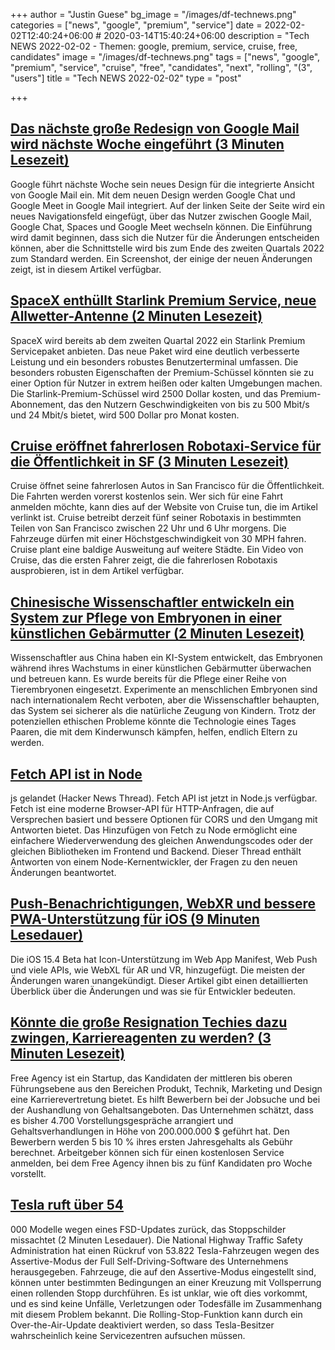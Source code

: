 +++
author = "Justin Guese"
bg_image = "/images/df-technews.png"
categories = ["news", "google", "premium", "service"]
date = 2022-02-02T12:40:24+06:00 # 2020-03-14T15:40:24+06:00
description = "Tech NEWS 2022-02-02 - Themen: google, premium, service, cruise, free, candidates"
image = "/images/df-technews.png"
tags = ["news", "google", "premium", "service", "cruise", "free", "candidates", "next", "rolling", "(3", "users"]
title = "Tech NEWS 2022-02-02"
type = "post"

+++

## [Das nächste große Redesign von Google Mail wird nächste Woche eingeführt (3 Minuten Lesezeit)](https://arstechnica.com/gadgets/2022/02/gmails-next-big-redesign-starts-rolling-out-next-week/)

 Google führt nächste Woche sein neues Design für die integrierte Ansicht von Google Mail ein. Mit dem neuen Design werden Google Chat und Google Meet in Google Mail integriert. Auf der linken Seite der Seite wird ein neues Navigationsfeld eingefügt, über das Nutzer zwischen Google Mail, Google Chat, Spaces und Google Meet wechseln können. Die Einführung wird damit beginnen, dass sich die Nutzer für die Änderungen entscheiden können, aber die Schnittstelle wird bis zum Ende des zweiten Quartals 2022 zum Standard werden. Ein Screenshot, der einige der neuen Änderungen zeigt, ist in diesem Artikel verfügbar.

## [SpaceX enthüllt Starlink Premium Service, neue Allwetter-Antenne (2 Minuten Lesezeit)](https://www.teslarati.com/spacex-starlink-premium-all-weather-dish/)

 SpaceX wird bereits ab dem zweiten Quartal 2022 ein Starlink Premium Servicepaket anbieten. Das neue Paket wird eine deutlich verbesserte Leistung und ein besonders robustes Benutzerterminal umfassen. Die besonders robusten Eigenschaften der Premium-Schüssel könnten sie zu einer Option für Nutzer in extrem heißen oder kalten Umgebungen machen. Die Starlink-Premium-Schüssel wird 2500 Dollar kosten, und das Premium-Abonnement, das den Nutzern Geschwindigkeiten von bis zu 500 Mbit/s und 24 Mbit/s bietet, wird 500 Dollar pro Monat kosten.

## [Cruise eröffnet fahrerlosen Robotaxi-Service für die Öffentlichkeit in SF (3 Minuten Lesezeit)](https://www.therobotreport.com/cruise-opens-driverless-robotaxi-service-sf-public/)

 Cruise öffnet seine fahrerlosen Autos in San Francisco für die Öffentlichkeit. Die Fahrten werden vorerst kostenlos sein. Wer sich für eine Fahrt anmelden möchte, kann dies auf der Website von Cruise tun, die im Artikel verlinkt ist. Cruise betreibt derzeit fünf seiner Robotaxis in bestimmten Teilen von San Francisco zwischen 22 Uhr und 6 Uhr morgens. Die Fahrzeuge dürfen mit einer Höchstgeschwindigkeit von 30 MPH fahren. Cruise plant eine baldige Ausweitung auf weitere Städte. Ein Video von Cruise, das die ersten Fahrer zeigt, die die fahrerlosen Robotaxis ausprobieren, ist in dem Artikel verfügbar.

## [Chinesische Wissenschaftler entwickeln ein System zur Pflege von Embryonen in einer künstlichen Gebärmutter (2 Minuten Lesezeit)](https://futurism.com/neoscope/chinese-artificial-womb-robot-nanny)

 Wissenschaftler aus China haben ein KI-System entwickelt, das Embryonen während ihres Wachstums in einer künstlichen Gebärmutter überwachen und betreuen kann. Es wurde bereits für die Pflege einer Reihe von Tierembryonen eingesetzt. Experimente an menschlichen Embryonen sind nach internationalem Recht verboten, aber die Wissenschaftler behaupten, das System sei sicherer als die natürliche Zeugung von Kindern. Trotz der potenziellen ethischen Probleme könnte die Technologie eines Tages Paaren, die mit dem Kinderwunsch kämpfen, helfen, endlich Eltern zu werden.

## [Fetch API ist in Node](https://news.ycombinator.com/item?id=30161626/1/0100017eba20b50b-4ef1e90c-e9b8-407e-a7ff-c6856dbc1f50-000000/UWPjIB0Z61IxXX2nKYY8cfvhHEYQ6XAw23bUOVb9tHM=235)

js gelandet (Hacker News Thread). Fetch API ist jetzt in Node.js verfügbar. Fetch ist eine moderne Browser-API für HTTP-Anfragen, die auf Versprechen basiert und bessere Optionen für CORS und den Umgang mit Antworten bietet. Das Hinzufügen von Fetch zu Node ermöglicht eine einfachere Wiederverwendung des gleichen Anwendungscodes oder der gleichen Bibliotheken im Frontend und Backend. Dieser Thread enthält Antworten von einem Node-Kernentwickler, der Fragen zu den neuen Änderungen beantwortet.

## [Push-Benachrichtigungen, WebXR und bessere PWA-Unterstützung für iOS (9 Minuten Lesedauer)](https://firt.dev/ios-15.4b#web-push-notifications-on-ios%EF%BC%8Dwith-a-catch/1/0100017eba20b50b-4ef1e90c-e9b8-407e-a7ff-c6856dbc1f50-000000/PvHTYARyX16FdwQWla3_7zyjoAqc2tj4_rVgmzmFVMw=235)

 Die iOS 15.4 Beta hat Icon-Unterstützung im Web App Manifest, Web Push und viele APIs, wie WebXL für AR und VR, hinzugefügt. Die meisten der Änderungen waren unangekündigt. Dieser Artikel gibt einen detaillierten Überblick über die Änderungen und was sie für Entwickler bedeuten.

## [Könnte die große Resignation Techies dazu zwingen, Karriereagenten zu werden? (3 Minuten Lesezeit)](https://techcrunch.com/2022/02/01/free-agent-series-a/)

 Free Agency ist ein Startup, das Kandidaten der mittleren bis oberen Führungsebene aus den Bereichen Produkt, Technik, Marketing und Design eine Karrierevertretung bietet. Es hilft Bewerbern bei der Jobsuche und bei der Aushandlung von Gehaltsangeboten. Das Unternehmen schätzt, dass es bisher 4.700 Vorstellungsgespräche arrangiert und Gehaltsverhandlungen in Höhe von 200.000.000 $ geführt hat. Den Bewerbern werden 5 bis 10 % ihres ersten Jahresgehalts als Gebühr berechnet. Arbeitgeber können sich für einen kostenlosen Service anmelden, bei dem Free Agency ihnen bis zu fünf Kandidaten pro Woche vorstellt.

## [Tesla ruft über 54](https://www.cnet.com/roadshow/news/tesla-recalls-over-54000-models-over-fsd-update-that-disobeys-stop-signs/)

000 Modelle wegen eines FSD-Updates zurück, das Stoppschilder missachtet (2 Minuten Lesedauer). Die National Highway Traffic Safety Administration hat einen Rückruf von 53.822 Tesla-Fahrzeugen wegen des Assertive-Modus der Full Self-Driving-Software des Unternehmens herausgegeben. Fahrzeuge, die auf den Assertive-Modus eingestellt sind, können unter bestimmten Bedingungen an einer Kreuzung mit Vollsperrung einen rollenden Stopp durchführen. Es ist unklar, wie oft dies vorkommt, und es sind keine Unfälle, Verletzungen oder Todesfälle im Zusammenhang mit diesem Problem bekannt. Die Rolling-Stop-Funktion kann durch ein Over-the-Air-Update deaktiviert werden, so dass Tesla-Besitzer wahrscheinlich keine Servicezentren aufsuchen müssen.

